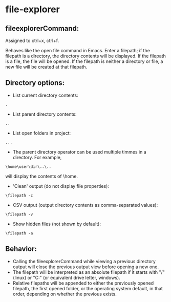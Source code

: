 # file-explorer

## fileexplorerCommand:
Assigned to ctrl+x, ctrl+f.

Behaves like the open file command in Emacs. Enter a filepath; if the filepath is a directory, the directory contents will be displayed. If the filepath is a file, the file will be opened. If the filepath is neither a directory or file, a new file will be created at that filepath.

## Directory options:
- List current directory contents:
```
.
```
- List parent directory contents:
```
..
```
- List open folders in project:
```
...
```
- The parent directory operator can be used multiple timmes in a directory. For example,
```
\home\user\dir\..\..
```
will display the contents of \home.
- 'Clean' output (do not display file properties):
```
\filepath -c
```
- CSV output (output directory contents as comma-separated values):
```
\filepath -v
```
- Show hidden files (not shown by default):
```
\filepath -a
```

## Behavior:
- Calling the fileexplorerCommand while viewing a previous directory output will close the previous output view before opening a new one.
- The filepath will be interpreted as an absolute filepath if it starts with "/" (linux) or "C:\" (or equivalent drive letter, windows).
- Relative filepaths will be appended to either the previously opened filepath, the first opened folder, or the operating system default, in that order, depending on whether the previous exists.
